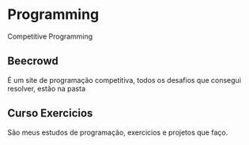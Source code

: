 # Programming
Competitive Programming

## Beecrowd 
É um site de programação competitiva, todos os desafios que consegui resolver, estão na pasta

## Curso Exercicios
São meus estudos de programação, exercicios e projetos que faço.
